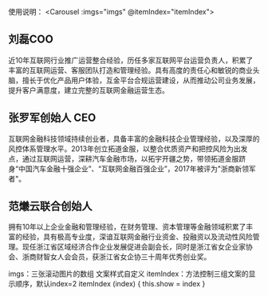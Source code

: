 使用说明：
<Carousel :imgs="imgs" @itemIndex="itemIndex">
  <div class="自定义类" v-if="show === 1">
    <h2>刘磊<b>COO</b></h2>
    <p>近10年互联网行业推广运营整合经验，历任多家互联网平台运营负责人，积累了丰富的互联网运营、客服团队打造和管理经验。具有高度的责任心和敏锐的商业头脑，擅长于优化产品用户体验，互金平台合规运营建设，从而推动公司业务发展，提升客户满意度，建立完整的互联网金融运营生态。</p>
  </div>
  <div class="自定义类" v-else-if="show === 2">
    <h2>张罗军<b>创始人  CEO</b></h2>
    <p>互联网金融科技领域持续创业者，具备丰富的金融科技企业管理经验，以及深厚的风控体系管理水平。2013年创立拓道金服，以整合优质资产和把控风险为出发点，通过互联网运营，深耕汽车金融市场，以拓宇开疆之势，带领拓道金服跻身“中国汽车金融十强企业”、“互联网金融百强企业”，2017年被评为"浙商新领军者"。</p>
  </div>
  <div class="自定义类" v-if="show === 3">
    <h2>范爔云<b>联合创始人</b></h2>
    <p>拥有10年以上企业金融和管理经验，在财务管理、资本管理等金融领域积累了丰富的经验，具有极高专业度，深谙互联网金融行业资金、投融资以及流动性风险管理。现任浙江省区域经济合作企业发展促进会副会长，同时是浙江省女企业家协会、浙商财智女人会会员，获浙江省女企协三十周年优秀创业奖。</p>
  </div>
</Carousel>

imgs：三张滚动图片的数组
文案样式自定义
itemIndex：方法控制三组文案的显示顺序，默认index=2
itemIndex (index) {
  this.show = index
}
